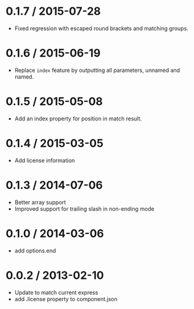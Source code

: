 0.1.7 / 2015-07-28
==================

-   Fixed regression with escaped round brackets and matching groups.

0.1.6 / 2015-06-19
==================

-   Replace `index` feature by outputting all parameters, unnamed and named.

0.1.5 / 2015-05-08
==================

-   Add an index property for position in match result.

0.1.4 / 2015-03-05
==================

-   Add license information

0.1.3 / 2014-07-06
==================

-   Better array support
-   Improved support for trailing slash in non-ending mode

0.1.0 / 2014-03-06
==================

-   add options.end

0.0.2 / 2013-02-10
==================

-   Update to match current express
-   add .license property to component.json
